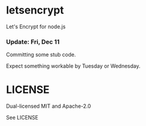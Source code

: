 letsencrypt
===========

Let's Encrypt for node.js

### Update: Fri, Dec 11

Committing some stub code.

Expect something workable by Tuesday or Wednesday.


LICENSE
=======

Dual-licensed MIT and Apache-2.0

See LICENSE
